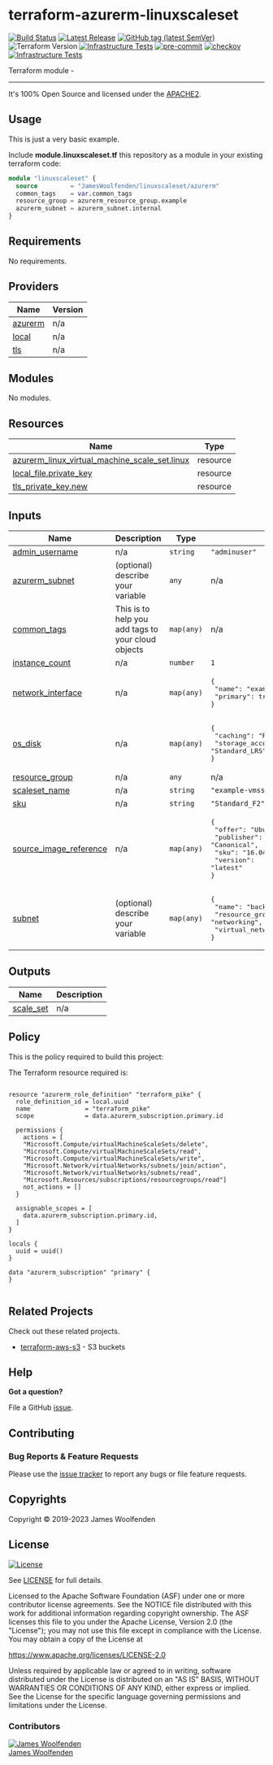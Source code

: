 # terraform-azurerm-linuxscaleset

[![Build Status](https://github.com/JamesWoolfenden/terraform-azurerm-linuxscaleset/workflows/Verify/badge.svg?branch=master)](https://github.com/JamesWoolfenden/terraform-azurerm-linuxscaleset)
[![Latest Release](https://img.shields.io/github/release/JamesWoolfenden/terraform-azurerm-linuxscaleset.svg)](https://github.com/JamesWoolfenden/terraform-azurerm-linuxscaleset/releases/latest)
[![GitHub tag (latest SemVer)](https://img.shields.io/github/tag/JamesWoolfenden/terraform-azurerm-linuxscaleset.svg?label=latest)](https://github.com/JamesWoolfenden/terraform-azurerm-linuxscaleset/releases/latest)
![Terraform Version](https://img.shields.io/badge/tf-%3E%3D0.14.0-blue.svg)
[![Infrastructure Tests](https://www.bridgecrew.cloud/badges/github/JamesWoolfenden/terraform-azurerm-linuxscaleset/cis_aws)](https://www.bridgecrew.cloud/link/badge?vcs=github&fullRepo=JamesWoolfenden%2Fterraform-azurerm-linuxscaleset&benchmark=CIS+AWS+V1.2)
[![pre-commit](https://img.shields.io/badge/pre--commit-enabled-brightgreen?logo=pre-commit&logoColor=white)](https://github.com/pre-commit/pre-commit)
[![checkov](https://img.shields.io/badge/checkov-verified-brightgreen)](https://www.checkov.io/)
[![Infrastructure Tests](https://www.bridgecrew.cloud/badges/github/jameswoolfenden/terraform-azurerm-linuxscaleset/general)](https://www.bridgecrew.cloud/link/badge?vcs=github&fullRepo=JamesWoolfenden%2Fterraform-azurerm-linuxscaleset&benchmark=INFRASTRUCTURE+SECURITY)

Terraform module -

---

It's 100% Open Source and licensed under the [APACHE2](LICENSE).

## Usage

This is just a very basic example.

Include **module.linuxscaleset.tf** this repository as a module in your existing terraform code:

```terraform
module "linuxscaleset" {
  source         = "JamesWoolfenden/linuxscaleset/azurerm"
  common_tags    = var.common_tags
  resource_group = azurerm_resource_group.example
  azurerm_subnet = azurerm_subnet.internal
}
```

<!-- BEGINNING OF PRE-COMMIT-TERRAFORM DOCS HOOK -->
## Requirements

No requirements.

## Providers

| Name | Version |
|------|---------|
| <a name="provider_azurerm"></a> [azurerm](#provider\_azurerm) | n/a |
| <a name="provider_local"></a> [local](#provider\_local) | n/a |
| <a name="provider_tls"></a> [tls](#provider\_tls) | n/a |

## Modules

No modules.

## Resources

| Name | Type |
|------|------|
| [azurerm_linux_virtual_machine_scale_set.linux](https://registry.terraform.io/providers/hashicorp/azurerm/latest/docs/resources/linux_virtual_machine_scale_set) | resource |
| [local_file.private_key](https://registry.terraform.io/providers/hashicorp/local/latest/docs/resources/file) | resource |
| [tls_private_key.new](https://registry.terraform.io/providers/hashicorp/tls/latest/docs/resources/private_key) | resource |

## Inputs

| Name | Description | Type | Default | Required |
|------|-------------|------|---------|:--------:|
| <a name="input_admin_username"></a> [admin\_username](#input\_admin\_username) | n/a | `string` | `"adminuser"` | no |
| <a name="input_azurerm_subnet"></a> [azurerm\_subnet](#input\_azurerm\_subnet) | (optional) describe your variable | `any` | n/a | yes |
| <a name="input_common_tags"></a> [common\_tags](#input\_common\_tags) | This is to help you add tags to your cloud objects | `map(any)` | n/a | yes |
| <a name="input_instance_count"></a> [instance\_count](#input\_instance\_count) | n/a | `number` | `1` | no |
| <a name="input_network_interface"></a> [network\_interface](#input\_network\_interface) | n/a | `map(any)` | <pre>{<br>  "name": "examplea",<br>  "primary": true<br>}</pre> | no |
| <a name="input_os_disk"></a> [os\_disk](#input\_os\_disk) | n/a | `map(any)` | <pre>{<br>  "caching": "ReadWrite",<br>  "storage_account_type": "Standard_LRS"<br>}</pre> | no |
| <a name="input_resource_group"></a> [resource\_group](#input\_resource\_group) | n/a | `any` | n/a | yes |
| <a name="input_scaleset_name"></a> [scaleset\_name](#input\_scaleset\_name) | n/a | `string` | `"example-vmss"` | no |
| <a name="input_sku"></a> [sku](#input\_sku) | n/a | `string` | `"Standard_F2"` | no |
| <a name="input_source_image_reference"></a> [source\_image\_reference](#input\_source\_image\_reference) | n/a | `map(any)` | <pre>{<br>  "offer": "UbuntuServer",<br>  "publisher": "Canonical",<br>  "sku": "16.04-LTS",<br>  "version": "latest"<br>}</pre> | no |
| <a name="input_subnet"></a> [subnet](#input\_subnet) | (optional) describe your variable | `map(any)` | <pre>{<br>  "name": "backend",<br>  "resource_group_name": "networking",<br>  "virtual_network_name": "production"<br>}</pre> | no |

## Outputs

| Name | Description |
|------|-------------|
| <a name="output_scale_set"></a> [scale\_set](#output\_scale\_set) | n/a |
<!-- END OF PRE-COMMIT-TERRAFORM DOCS HOOK -->

## Policy

This is the policy required to build this project:

<!-- BEGINNING OF PRE-COMMIT-PIKE DOCS HOOK -->
The Terraform resource required is:

```golang

resource "azurerm_role_definition" "terraform_pike" {
  role_definition_id = local.uuid
  name               = "terraform_pike"
  scope              = data.azurerm_subscription.primary.id

  permissions {
    actions = [
    "Microsoft.Compute/virtualMachineScaleSets/delete",
    "Microsoft.Compute/virtualMachineScaleSets/read",
    "Microsoft.Compute/virtualMachineScaleSets/write",
    "Microsoft.Network/virtualNetworks/subnets/join/action",
    "Microsoft.Network/virtualNetworks/subnets/read",
    "Microsoft.Resources/subscriptions/resourcegroups/read"]
    not_actions = []
  }

  assignable_scopes = [
    data.azurerm_subscription.primary.id,
  ]
}

locals {
  uuid = uuid()
}

data "azurerm_subscription" "primary" {
}


```
<!-- END OF PRE-COMMIT-PIKE DOCS HOOK -->

## Related Projects

Check out these related projects.

- [terraform-aws-s3](https://github.com/jameswoolfenden/terraform-aws-s3) - S3 buckets

## Help

**Got a question?**

File a GitHub [issue](https://github.com/JamesWoolfenden/terraform-azurerm-linuxscaleset/issues).

## Contributing

### Bug Reports & Feature Requests

Please use the [issue tracker](https://github.com/JamesWoolfenden/terraform-azurerm-linuxscaleset/issues) to report any bugs or file feature requests.

## Copyrights

Copyright © 2019-2023 James Woolfenden

## License

[![License](https://img.shields.io/badge/License-Apache%202.0-blue.svg)](https://opensource.org/licenses/Apache-2.0)

See [LICENSE](LICENSE) for full details.

Licensed to the Apache Software Foundation (ASF) under one
or more contributor license agreements. See the NOTICE file
distributed with this work for additional information
regarding copyright ownership. The ASF licenses this file
to you under the Apache License, Version 2.0 (the
"License"); you may not use this file except in compliance
with the License. You may obtain a copy of the License at

<https://www.apache.org/licenses/LICENSE-2.0>

Unless required by applicable law or agreed to in writing,
software distributed under the License is distributed on an
"AS IS" BASIS, WITHOUT WARRANTIES OR CONDITIONS OF ANY
KIND, either express or implied. See the License for the
specific language governing permissions and limitations
under the License.

### Contributors

[![James Woolfenden][jameswoolfenden_avatar]][jameswoolfenden_homepage]<br/>[James Woolfenden][jameswoolfenden_homepage]

[jameswoolfenden_homepage]: https://github.com/jameswoolfenden
[jameswoolfenden_avatar]: https://github.com/jameswoolfenden.png?size=150
